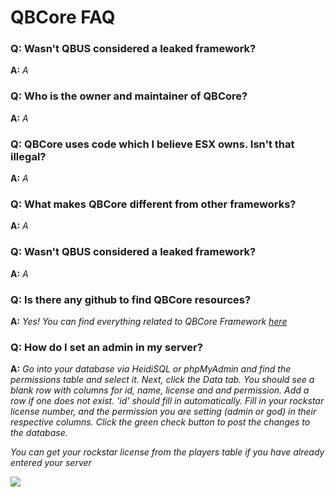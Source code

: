 # QBCore FAQ

### Q: Wasn't QBUS considered a leaked framework?

**A:** *A*

### Q: Who is the owner and maintainer of QBCore?

**A:** *A*

### Q: QBCore uses code which I believe ESX owns. Isn't that illegal?

**A:** *A*

### Q: What makes QBCore different from other frameworks?

**A:** *A*

### Q: Wasn't QBUS considered a leaked framework?

**A:** *A*

### Q: Is there any github to find QBCore resources?

**A:** *Yes! You can find everything related to QBCore Framework [here](https://github.com/qbcore-framework)*

### Q: How do I set an admin in my server?

**A:** *Go into your database via HeidiSQL or phpMyAdmin and find the permissions table and select it. Next, click the Data tab. You should see a blank row with columns for id, name, license and and permission. Add a row if one does not exist. 'id' should fill in automatically. Fill in your rockstar license number, and the permission you are setting (admin or god) in their respective columns. Click the green check button to post the changes to the database.*

*You can get your rockstar license from the players table if you have already entered your server*

![](https://c.file.glass/g55ce.png)
